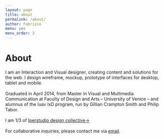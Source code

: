 ```yaml
---
layout: page
title: about
permalink: /about/
author: Fabrizio
menu: yes
menu_order: 2
---
```


<h1>About</h1>

I am an Interaction and Visual designer, creating content and solutions for the web. I design wireframe, mockup, prototype of interfaces for desktop, tablet and mobile.
<br>
<br>
Graduated in April 2014, from Master in Visual and Multimedia Communication at Faculty of Design and Arts – University of Venice – and alumnus of the Iuav IxD program, run by Gillian Crampton Smith and Philip Tabor.
<br>
<br>
I am 1/3 of [Iperstudio design collective→](http://www.iperstudio.net/ "Iperstudio website")
<br>
<br>
For collaborative inquiries, please contact me via <a href="mailto:info@fabriziogoglia@.com">email</a>.
